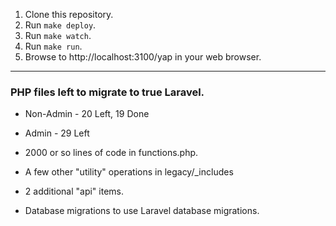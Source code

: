 1) Clone this repository.
2) Run `make deploy`.
3) Run `make watch`.
4) Run `make run`.
5) Browse to http://localhost:3100/yap in your web browser.

---

### PHP files left to migrate to true Laravel.

* Non-Admin - 20 Left, 19 Done
* Admin - 29 Left

* 2000 or so lines of code in functions.php.
* A few other "utility" operations in legacy/_includes
* 2 additional "api" items.
* Database migrations to use Laravel database migrations.
